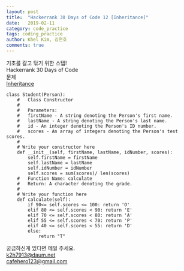 ```yaml
---
layout: post
title:  "Hackerrank 30 Days of Code 12 [Inheritance]"
date:   2019-02-11
category: code_practice
tags: coding_practice
author: Khel Kim, 김현호
comments: true
---
```


기초를 갈고 닦기 위한 스탭!  
Hackerrank 30 Days of Code  
문제   
[Inheritance](https://www.hackerrank.com/challenges/30-inheritance/problem)

~~~
class Student(Person):
    #   Class Constructor
    #   
    #   Parameters:
    #   firstName - A string denoting the Person's first name.
    #   lastName - A string denoting the Person's last name.
    #   id - An integer denoting the Person's ID number.
    #   scores - An array of integers denoting the Person's test scores.
    #
    # Write your constructor here
    def __init__(self, firstName, lastName, idNumber, scores):
        self.firstName = firstName
        self.lastName = lastName
        self.idNumber = idNumber
        self.scores = sum(scores)/ len(scores)
    #   Function Name: calculate
    #   Return: A character denoting the grade.
    #
    # Write your function here
    def calculate(self):
        if 90<= self.scores <= 100: return 'O'
        elif 80 <= self.scores < 90: return 'E'
        elif 70 <= self.scores < 80: return 'A'
        elif 55 <= self.scores < 70: return 'P'
        elif 40 <= self.scores < 55: return 'D'
        else:
            return "T"
~~~

궁금하신게 있다면 메일 주세요.  
k2h7913@daum.net  
cafehero123@gmail.com  
